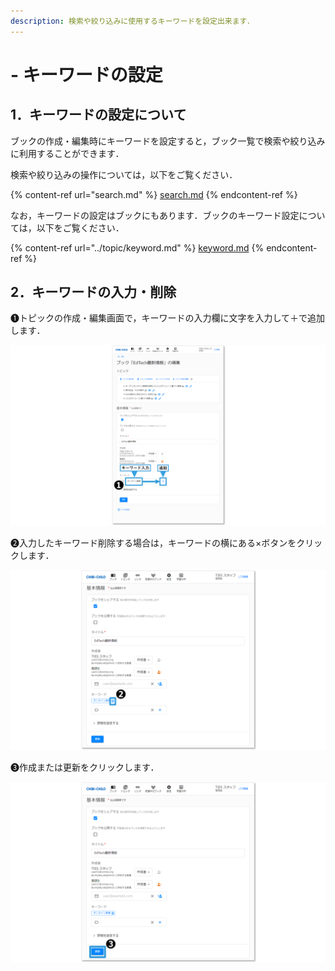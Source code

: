 ```yaml
---
description: 検索や絞り込みに使用するキーワードを設定出来ます．
---
```


# - キーワードの設定

## 1．キーワードの設定について

ブックの作成・編集時にキーワードを設定すると，ブック一覧で検索や絞り込みに利用することができます．

検索や絞り込みの操作については，以下をご覧ください．

{% content-ref url="search.md" %}
[search.md](search.md)
{% endcontent-ref %}

なお，キーワードの設定はブックにもあります．ブックのキーワード設定については，以下をご覧ください．

{% content-ref url="../topic/keyword.md" %}
[keyword.md](../topic/keyword.md)
{% endcontent-ref %}

## 2．キーワードの入力・削除

❶トピックの作成・編集画面で，キーワードの入力欄に文字を入力して＋で追加します．

![](<../.gitbook/assets/book-keyword_01.png>)

❷入力したキーワード削除する場合は，キーワードの横にある×ボタンをクリックします．

![](<../.gitbook/assets/book-keyword_02.png>)

❸作成または更新をクリックします．

![](<../.gitbook/assets/book-keyword_03.png>)
